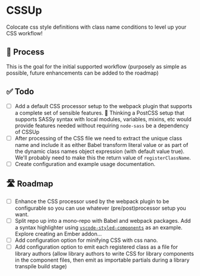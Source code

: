 # CSSUp

Colocate css style definitions with class name conditions to level up your CSS
workflow!

## 📝 Process

This is the goal for the initial supported workflow (purposely as simple as
possible, future enhancements can be added to the roadmap)

## ✅ Todo

* [ ] Add a default CSS processor setup to the webpack plugin that supports a
      complete set of sensible features.
      🤔 Thinking a PostCSS setup that supports SASSy syntax with local modules,
      variables, mixins, etc would provide features needed without requiring
      `node-sass` be a dependency of CSSUp
* [ ] After processing of the CSS file we need to extract the unique class name
      and include it as either Babel transform literal value or as part of the
      dynamic class names object expression (with default value true). We'll
      probably need to make this the return value of `registerClassName`.
* [ ] Create configuration and example usage documentation.

## 🛣 Roadmap

* [ ] Enhance the CSS processor used by the webpack plugin to be configurable so
      you can use whatever (pre/post)processor setup you want.
* [ ] Split repo up into a mono-repo with Babel and webpack packages. Add a
      syntax highlighter using [`vscode-styled-components`][styled] as an
      example. Explore creating an Ember addon...
* [ ] Add configuration option for minifying CSS with css nano.
* [ ] Add configuration option to emit each registered class as a file for
      library authors (allow library authors to write CSS for library components
      in the component files, then emit as importable partials during a library
      transpile build stage)

[styled]: https://github.com/styled-components/vscode-styled-components
